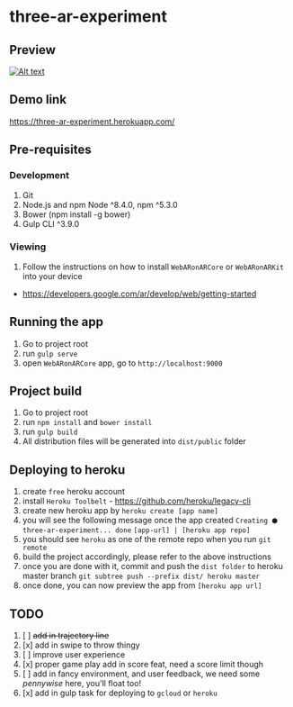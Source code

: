# three-ar-experiment

## Preview
[![Alt text](https://img.youtube.com/vi/e0C7Sov0hRQ/0.jpg)](https://www.youtube.com/watch?v=e0C7Sov0hRQ)

## Demo link
https://three-ar-experiment.herokuapp.com/

## Pre-requisites
### Development
1. Git
2. Node.js and npm Node ^8.4.0, npm ^5.3.0
3. Bower (npm install -g bower)
4. Gulp CLI ^3.9.0


### Viewing
1. Follow the instructions on how to install `WebARonARCore` or `WebARonARKit` into your device
  - https://developers.google.com/ar/develop/web/getting-started


## Running the app
1. Go to project root
2. run `gulp serve`
3. open `WebARonARCore` app, go to `http://localhost:9000`


## Project build
1. Go to project root
2. run `npm install` and `bower install`
2. run `gulp build`
3. All distribution files will be generated into `dist/public` folder


## Deploying to heroku
1. create `free` heroku account
2. install `Heroku Toolbelt` - https://github.com/heroku/legacy-cli
3. create new heroku app by `heroku create [app name]`
4. you will see the following message once the app created
  `Creating ⬢ three-ar-experiment... done`
  `[app-url] | [heroku app repo]`
5. you should see `heroku` as one of the remote repo when you run `git remote`
6. build the project accordingly, please refer to the above instructions
7. once you are done with it, commit and push the `dist folder` to heroku master branch
  `git subtree push --prefix dist/ heroku master`
8. once done, you can now preview the app from `[heroku app url]`


## TODO
1. [ ] ~~add in trajectory line~~
2. [x] add in swipe to throw thingy
3. [ ] improve user experience
4. [x] proper game play add in score feat, need a score limit though
5. [ ] add in fancy environment, and user feedback, we need some *pennywise* here, you'll float too!
6. [x] add in gulp task for deploying to `gcloud` or `heroku`
